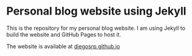 # Personal blog website using Jekyll 
This is the repository for my personal blog website. I am using Jekyll to build the website and GitHub Pages to host it. 

The website is available at [diegosrp.github.io](https://diegosrp.github.io)